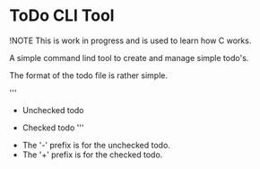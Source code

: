 # ToDo CLI Tool

!NOTE This is work in progress and is used to learn how C works.

A simple command lind tool to create and manage simple todo's.

The format of the todo file is rather simple.

'''
- Unchecked todo
+ Checked todo
'''

- The '-' prefix is for the unchecked todo.
- The '+' prefix is for the checked todo.



